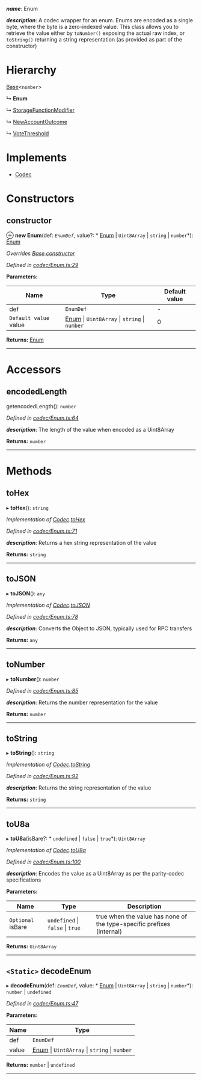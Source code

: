 

*__name__*: Enum

*__description__*: A codec wrapper for an enum. Enums are encoded as a single byte, where the byte is a zero-indexed value. This class allows you to retrieve the value either by `toNumber()` exposing the actual raw index, or `toString()` returning a string representation (as provided as part of the constructor)

# Hierarchy

 [Base](_codec_base_.base.md)<`number`>

**↳ Enum**

↳  [StorageFunctionModifier](_metadata_modules_.storagefunctionmodifier.md)

↳  [NewAccountOutcome](_newaccountoutcome_.newaccountoutcome.md)

↳  [VoteThreshold](_votethreshold_.votethreshold.md)

# Implements

* [Codec](../interfaces/_types_.codec.md)

# Constructors

<a id="constructor"></a>

##  constructor

⊕ **new Enum**(def: *`EnumDef`*, value?: * [Enum](_codec_enum_.enum.md) &#124; `Uint8Array` &#124; `string` &#124; `number`*): [Enum](_codec_enum_.enum.md)

*Overrides [Base](_codec_base_.base.md).[constructor](_codec_base_.base.md#constructor)*

*Defined in [codec/Enum.ts:29](https://github.com/polkadot-js/api/blob/3c8b3d3/packages/types/src/codec/Enum.ts#L29)*

**Parameters:**

| Name | Type | Default value |
| ------ | ------ | ------ |
| def | `EnumDef` | - |
| `Default value` value |  [Enum](_codec_enum_.enum.md) &#124; `Uint8Array` &#124; `string` &#124; `number`| 0 |

**Returns:** [Enum](_codec_enum_.enum.md)

___

# Accessors

<a id="encodedlength"></a>

##  encodedLength

getencodedLength(): `number`

*Defined in [codec/Enum.ts:64](https://github.com/polkadot-js/api/blob/3c8b3d3/packages/types/src/codec/Enum.ts#L64)*

*__description__*: The length of the value when encoded as a Uint8Array

**Returns:** `number`

___

# Methods

<a id="tohex"></a>

##  toHex

▸ **toHex**(): `string`

*Implementation of [Codec](../interfaces/_types_.codec.md).[toHex](../interfaces/_types_.codec.md#tohex)*

*Defined in [codec/Enum.ts:71](https://github.com/polkadot-js/api/blob/3c8b3d3/packages/types/src/codec/Enum.ts#L71)*

*__description__*: Returns a hex string representation of the value

**Returns:** `string`

___
<a id="tojson"></a>

##  toJSON

▸ **toJSON**(): `any`

*Implementation of [Codec](../interfaces/_types_.codec.md).[toJSON](../interfaces/_types_.codec.md#tojson)*

*Defined in [codec/Enum.ts:78](https://github.com/polkadot-js/api/blob/3c8b3d3/packages/types/src/codec/Enum.ts#L78)*

*__description__*: Converts the Object to JSON, typically used for RPC transfers

**Returns:** `any`

___
<a id="tonumber"></a>

##  toNumber

▸ **toNumber**(): `number`

*Defined in [codec/Enum.ts:85](https://github.com/polkadot-js/api/blob/3c8b3d3/packages/types/src/codec/Enum.ts#L85)*

*__description__*: Returns the number representation for the value

**Returns:** `number`

___
<a id="tostring"></a>

##  toString

▸ **toString**(): `string`

*Implementation of [Codec](../interfaces/_types_.codec.md).[toString](../interfaces/_types_.codec.md#tostring)*

*Defined in [codec/Enum.ts:92](https://github.com/polkadot-js/api/blob/3c8b3d3/packages/types/src/codec/Enum.ts#L92)*

*__description__*: Returns the string representation of the value

**Returns:** `string`

___
<a id="tou8a"></a>

##  toU8a

▸ **toU8a**(isBare?: * `undefined` &#124; `false` &#124; `true`*): `Uint8Array`

*Implementation of [Codec](../interfaces/_types_.codec.md).[toU8a](../interfaces/_types_.codec.md#tou8a)*

*Defined in [codec/Enum.ts:100](https://github.com/polkadot-js/api/blob/3c8b3d3/packages/types/src/codec/Enum.ts#L100)*

*__description__*: Encodes the value as a Uint8Array as per the parity-codec specifications

**Parameters:**

| Name | Type | Description |
| ------ | ------ | ------ |
| `Optional` isBare |  `undefined` &#124; `false` &#124; `true`|  true when the value has none of the type-specific prefixes (internal) |

**Returns:** `Uint8Array`

___
<a id="decodeenum"></a>

## `<Static>` decodeEnum

▸ **decodeEnum**(def: *`EnumDef`*, value: * [Enum](_codec_enum_.enum.md) &#124; `Uint8Array` &#124; `string` &#124; `number`*):  `number` &#124; `undefined`

*Defined in [codec/Enum.ts:47](https://github.com/polkadot-js/api/blob/3c8b3d3/packages/types/src/codec/Enum.ts#L47)*

**Parameters:**

| Name | Type |
| ------ | ------ |
| def | `EnumDef` |
| value |  [Enum](_codec_enum_.enum.md) &#124; `Uint8Array` &#124; `string` &#124; `number`|

**Returns:**  `number` &#124; `undefined`

___


